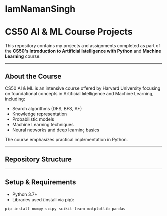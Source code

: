 # IamNamanSingh
# CS50 AI & ML Course Projects

This repository contains my projects and assignments completed as part of the **CS50's Introduction to Artificial Intelligence with Python** and **Machine Learning** course.

---

## About the Course

CS50 AI & ML is an intensive course offered by Harvard University focusing on foundational concepts in Artificial Intelligence and Machine Learning, including:

- Search algorithms (DFS, BFS, A*)
- Knowledge representation
- Probabilistic models
- Machine Learning techniques
- Neural networks and deep learning basics

The course emphasizes practical implementation in Python.

---

## Repository Structure


---

## Setup & Requirements

- Python 3.7+
- Libraries used (install via pip):

```bash
pip install numpy scipy scikit-learn matplotlib pandas
